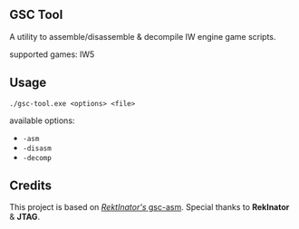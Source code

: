## GSC Tool
A utility to assemble/disassemble & decompile IW engine game scripts.

 supported games: IW5
## Usage
``./gsc-tool.exe <options> <file>``

available options:
* ``-asm``
* ``-disasm``
* ``-decomp``
## Credits
This project is based on  [*RektInator's* gsc-asm](https://github.com/ZoneTool/gsc-asm). Special thanks to **RekInator** & **JTAG**.